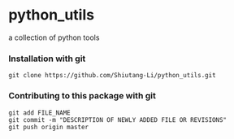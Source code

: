 # python_utils
a collection of python tools

### Installation with git

```
git clone https://github.com/Shiutang-Li/python_utils.git
```

### Contributing to this package with git

```
git add FILE_NAME
git commit -m "DESCRIPTION OF NEWLY ADDED FILE OR REVISIONS"
git push origin master
```
